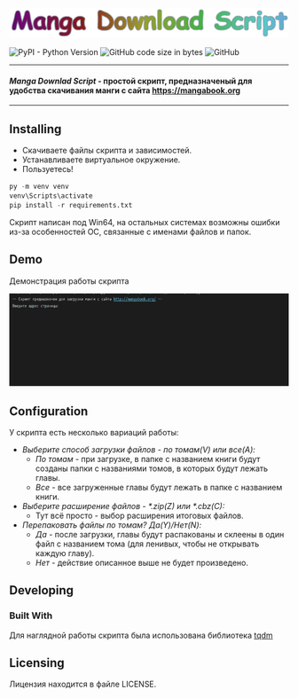 ![logo](images/logo.png)

![PyPI - Python Version](https://img.shields.io/pypi/pyversions/pip?style=plastic) 
![GitHub code size in bytes](https://img.shields.io/github/languages/code-size/Black-Noon/Manga_Download_Script?color=dargreen&style=plastic) 
![GitHub](https://img.shields.io/github/license/Black-Noon/Manga_Download_Script?color=purple&style=plastic)

---

#### *Manga Downlad Script* - простой скрипт, предназначеный для удобства скачивания манги с сайта https://mangabook.org

---

## Installing

+ Скачиваете файлы скрипта и зависимостей.
+ Устанавливаете виртуальное окружение.
+ Пользуетесь!

```python
py -m venv venv
venv\Scripts\activate
pip install -r requirements.txt
```
Скрипт написан под Win64, на остальных системах возможны ошибки из-за особенностей ОС, связанные с именами файлов и папок.

## Demo

Демонстрация работы скрипта

![demo](images/work.gif)

## Configuration

У скрипта есть несколько вариаций работы:
+ *Выберите способ загрузки файлов - по томам(V) или все(A):* 
  - *По томам* - при загрузке, в папке с названием книги будут созданы папки с названиями томов, в которых будут лежать главы.
  - *Все* - все загруженные главы будут лежать в папке с названием книги.
+ *Выберите расширение файлов - \*.zip(Z) или \*.cbz(C):*
  - Тут всё просто - выбор расширения итоговых файлов.
+ *Перепаковать файлы по томам? Да(Y)/Нет(N):*
  - *Да* - после загрузки, главы будут распакованы и склеены в один файл с названием тома (для ленивых, чтобы не открывать каждую главу).
  - *Нет* - действие описанное выше не будет произведено.
  
## Developing
### Built With

Для наглядной работы скрипта была использована библиотека [tqdm](https://tqdm.github.io)

## Licensing

Лицензия находится в файле LICENSE.
